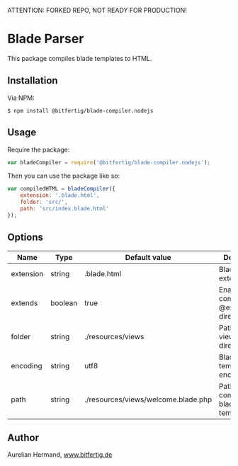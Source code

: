 ATTENTION: FORKED REPO, NOT READY FOR PRODUCTION!


# Blade Parser

This package compiles blade templates to HTML.
 
## Installation
 
Via NPM:
```console
$ npm install @bitfertig/blade-compiler.nodejs
```

## Usage

Require the package:
```js
var bladeCompiler = require('@bitfertig/blade-compiler.nodejs');
```

Then you can use the package like so:
```js
var compiledHTML = bladeCompiler({
    extension: '.blade.html',
    folder: 'src/',
    path: 'src/index.blade.html'
});
```

## Options

| Name | Type | Default value | Description |
|---|---|---|---|
| extension | string | .blade.html | Blade file extension |
| extends | boolean | true | Enable/disable compiling @extends directives |
| folder | string | ./resources/views | Path to the views directory |
| encoding | string | utf8 | Blade templates encoding |
| path | string | ./resources/views/welcome.blade.php | Path to the compiled blade template file |


## Author
Aurelian Hermand, www.bitfertig.de
